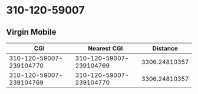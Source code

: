 # 310-120-59007
## Virgin Mobile


| CGI | Nearest CGI | Distance |
|-----|-------------|----------|
| 310-120-59007-239104770 | 310-120-59007-239104769 | 3306.24810357 |
| 310-120-59007-239104769 | 310-120-59007-239104770 | 3306.24810357 |
